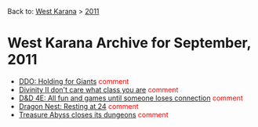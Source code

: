 Back to: [West Karana](/posts/westkarana.md) > [2011](/posts/2011/westkarana.md)
# West Karana Archive for September, 2011

* [DDO: Holding for Giants](6524.md) <span style="color:red;">comment</span>
* [Divinity II don't care what class you are](6528.md) <span style="color:red;">comment</span>
* [D&D 4E: All fun and games until someone loses connection](6532.md) <span style="color:red;">comment</span>
* [Dragon Nest: Resting at 24](6536.md) <span style="color:red;">comment</span>
* [Treasure Abyss closes its dungeons](6541.md) <span style="color:red;">comment</span>
